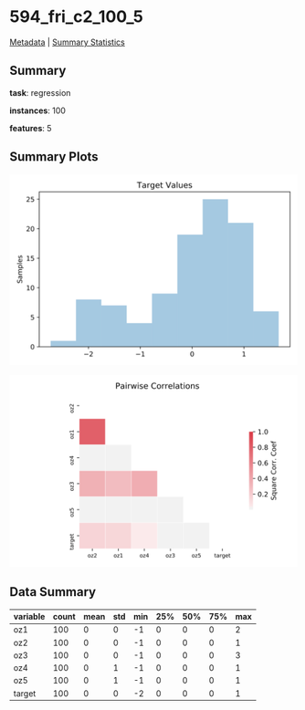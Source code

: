 # 594_fri_c2_100_5

[Metadata](metadata.yaml) | [Summary Statistics](summary_stats.csv)

## Summary

**task**: regression

**instances**: 100

**features**: 5

## Summary Plots

![Labels](label.svg)

![Corr](corr.svg)

## Data Summary

|	variable	|	count	|	mean	|	std	|	min	|	25%	|	50%	|	75%	|	max|
| --- | --- | --- | --- | --- | --- | --- | --- | --- |
|	oz1	|	100	|	0	|	0	|	-1	|	0	|	0	|	0	|	2
|	oz2	|	100	|	0	|	0	|	-1	|	0	|	0	|	0	|	1
|	oz3	|	100	|	0	|	0	|	-1	|	0	|	0	|	0	|	3
|	oz4	|	100	|	0	|	1	|	-1	|	0	|	0	|	0	|	1
|	oz5	|	100	|	0	|	1	|	-1	|	0	|	0	|	0	|	1
|	target	|	100	|	0	|	0	|	-2	|	0	|	0	|	0	|	1
